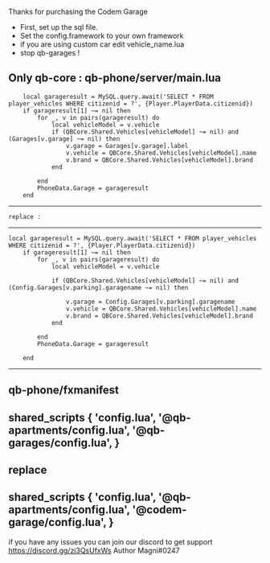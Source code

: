 Thanks for purchasing the Codem Garage 

- First, set up the sql file.
- Set the config.framework to your own framework
- if you are using custom car edit vehicle_name.lua 
- stop qb-garages !

Only qb-core : 
qb-phone/server/main.lua
----------------------------------------------------------------

        local garageresult = MySQL.query.await('SELECT * FROM player_vehicles WHERE citizenid = ?', {Player.PlayerData.citizenid})
        if garageresult[1] ~= nil then
            for _, v in pairs(garageresult) do
                local vehicleModel = v.vehicle
                if (QBCore.Shared.Vehicles[vehicleModel] ~= nil) and (Garages[v.garage] ~= nil) then
                    v.garage = Garages[v.garage].label
                    v.vehicle = QBCore.Shared.Vehicles[vehicleModel].name
                    v.brand = QBCore.Shared.Vehicles[vehicleModel].brand
                end

            end
            PhoneData.Garage = garageresult
        end 

----------------------------------------------------------------
	replace : 
----------------------------------------------------------------
   	local garageresult = MySQL.query.await('SELECT * FROM player_vehicles WHERE citizenid = ?', {Player.PlayerData.citizenid})
        if garageresult[1] ~= nil then
            for _, v in pairs(garageresult) do
                local vehicleModel = v.vehicle
            
                if (QBCore.Shared.Vehicles[vehicleModel] ~= nil) and (Config.Garages[v.parking].garagename ~= nil) then
                    
                    v.garage = Config.Garages[v.parking].garagename
                    v.vehicle = QBCore.Shared.Vehicles[vehicleModel].name
                    v.brand = QBCore.Shared.Vehicles[vehicleModel].brand
                end

            end
            PhoneData.Garage = garageresult
          
        end
----------------------------------------------------------------
qb-phone/fxmanifest
----------------------------------------------------------------
shared_scripts {
    'config.lua',
    '@qb-apartments/config.lua',
    '@qb-garages/config.lua',
}
----------------------------------------------------------------
replace
----------------------------------------------------------------
shared_scripts {
    'config.lua',
    '@qb-apartments/config.lua',
    '@codem-garage/config.lua',
}
----------------------------------------------------------------



if you have any issues you can join our discord to get support  
https://discord.gg/zj3QsUfxWs
Author Magni#0247